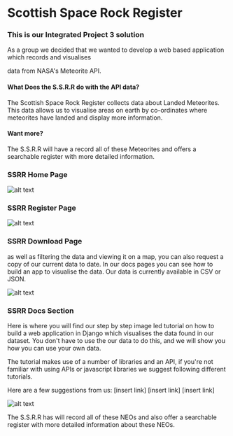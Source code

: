 # Scottish Space Rock Register

### This is our Integrated Project 3 solution
As a group we decided that we wanted to develop
a web based application which records and visualises

data from NASA's Meteorite API.


#### What Does the S.S.R.R do with the API data?
The Scottish Space Rock Register collects data about Landed Meteorites.
This data allows us to visualise areas on earth by co-ordinates
where meteorites have landed and display more information. 

#### Want more?
The S.S.R.R will have a record all of these Meteorites and offers 
a searchable register with more detailed information.

### SSRR Home Page
![alt text](ssrr-home.png "SSRR Home Page")

### SSRR Register Page
![alt text](ssrr-registry.png "SSRR Register Page")

### SSRR Download Page

as well as filtering the data and viewing it on a map,
you can also request a copy of our current data to date.
In our docs pages you can see how to build an app to visualise
the data. Our data is currently available in CSV or JSON.

![alt text](ssrr-download.png "SSRR Download Page")

### SSRR Docs Section
Here is where you will find our step by step image led tutorial
on how to build a web application in Django which visualises the data
found in our dataset. You don't have to use the our data to do this, and
we will show you how you can use your own data.

The tutorial makes use of a number of libraries and an API,
if you're not familiar with using APIs or javascript libraries
we suggest following different tutorials.

Here are a few suggestions from us:
[insert link]
[insert link]
[insert link]

![alt text](ssrr-docs-home.png "Docs landing page")

The S.S.R.R has will record all of these NEOs and also
offer a searchable register with more detailed information
about these NEOs. 

